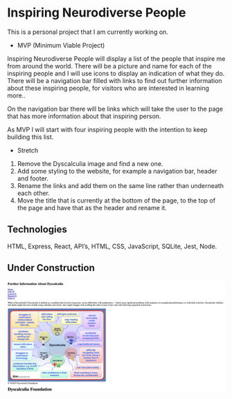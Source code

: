 # Inspiring Neurodiverse People

This is a personal project that I am currently working on.

* MVP (Minimum Viable Project)

Inspiring Neurodiverse People will display a list of the people that inspire me from around the world. There will be a picture and name for each of the inspiring people and I will use icons to display an indication of what they do. There will be a navigation bar filled with links to find out further information about these inspiring people, for visitors who are interested in learning more..

On the navigation bar there will be links which will take the user to the page that has more information about that inspiring person. 

As MVP I will start with four inspiring people with the intention to keep building this list.

* Stretch
 
1.	Remove the Dyscalculia image and find a new one. 
2.	Add some styling to the website, for example a navigation bar, header and footer.
3.	Rename the links and add them on the same line rather than underneath each other. 
4.	Move the title that is currently at the bottom of the page, to the top of the page and have that as the header and rename it.  

## Technologies

HTML, Express, React, API’s, HTML, CSS, JavaScript, SQLite, Jest, Node. 

## Under Construction 
![](images/InspiringNeurodiversePeople.png)
